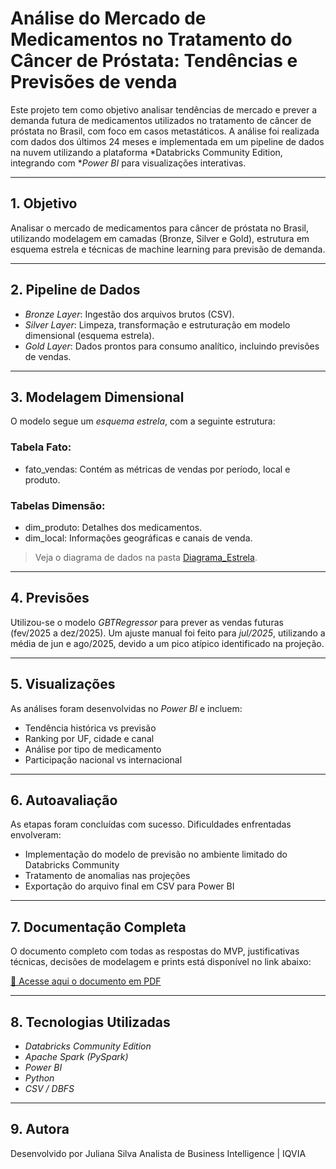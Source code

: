 # Análise do Mercado de Medicamentos no Tratamento do Câncer de Próstata: Tendências e Previsões de venda

Este projeto tem como objetivo analisar tendências de mercado e prever a demanda futura de medicamentos utilizados no tratamento de câncer de próstata no Brasil, com foco em casos metastáticos. A análise foi realizada com dados dos últimos 24 meses e implementada em um pipeline de dados na nuvem utilizando a plataforma *Databricks Community Edition, integrando com **Power BI* para visualizações interativas.

---

## 1. Objetivo

Analisar o mercado de medicamentos para câncer de próstata no Brasil, utilizando modelagem em camadas (Bronze, Silver e Gold), estrutura em esquema estrela e técnicas de machine learning para previsão de demanda.

---

## 2. Pipeline de Dados

- *Bronze Layer*: Ingestão dos arquivos brutos (CSV).
- *Silver Layer*: Limpeza, transformação e estruturação em modelo dimensional (esquema estrela).
- *Gold Layer*: Dados prontos para consumo analítico, incluindo previsões de vendas.

---

## 3. Modelagem Dimensional

O modelo segue um *esquema estrela*, com a seguinte estrutura:

### Tabela Fato:
- fato_vendas: Contém as métricas de vendas por período, local e produto.

### Tabelas Dimensão:
- dim_produto: Detalhes dos medicamentos.
- dim_local: Informações geográficas e canais de venda.

> Veja o diagrama de dados na pasta [Diagrama_Estrela](3_Screenshot_Diagrama_Estrela.jpg).

---

## 4. Previsões

Utilizou-se o modelo *GBTRegressor* para prever as vendas futuras (fev/2025 a dez/2025). Um ajuste manual foi feito para *jul/2025*, utilizando a média de jun e ago/2025, devido a um pico atípico identificado na projeção.

---

## 5. Visualizações

As análises foram desenvolvidas no *Power BI* e incluem:

- Tendência histórica vs previsão
- Ranking por UF, cidade e canal
- Análise por tipo de medicamento
- Participação nacional vs internacional

---

## 6. Autoavaliação

As etapas foram concluídas com sucesso. Dificuldades enfrentadas envolveram:

- Implementação do modelo de previsão no ambiente limitado do Databricks Community
- Tratamento de anomalias nas projeções
- Exportação do arquivo final em CSV para Power BI

---

## 7. Documentação Completa

O documento completo com todas as respostas do MVP, justificativas técnicas, decisões de modelagem e prints está disponível no link abaixo:

[📄 Acesse aqui o documento em PDF](1_Analise_e_processos_realizados_documentação.pdf)

---

## 8. Tecnologias Utilizadas

- *Databricks Community Edition*
- *Apache Spark (PySpark)*
- *Power BI*
- *Python*
- *CSV / DBFS*

---

## 9. Autora

Desenvolvido por Juliana Silva 
Analista de Business Intelligence | IQVIA
